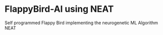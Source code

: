 # FlappyBird-AI using NEAT

Self programmed Flappy Bird implementing the neurogenetic ML Algorithm NEAT

